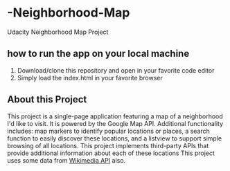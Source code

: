 # -Neighborhood-Map
Udacity Neighborhood Map Project

## how to run the app on your local machine
1. Download/clone this repository and open in your favorite code editor 
2. Simply load the index.html in your favorite browser


## About this Project 
This project is a single-page application featuring a map of a neighborhood I'd like to visit. It is powered by the Google Map API. Additional functionality includes: map markers to identify popular locations or places, a search function to easily discover these locations, and a listview to support simple browsing of all locations. This project implements third-party APIs that provide additional information about each of these locations This project uses some data from [Wikimedia API](https://www.mediawiki.org/wiki/API:Main_page) also.